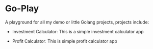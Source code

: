 # Go-Play

A playground for all my demo or little Golang projects, projects include: 

* Investment Calculator:
This is a simple investment calculator app

* Profit Calculator: 
This is simple profit calculator app